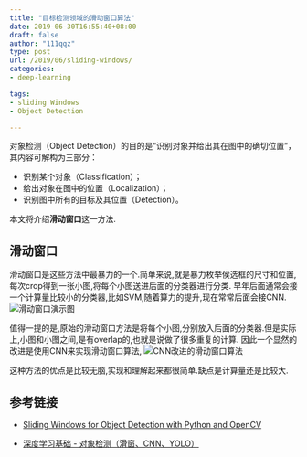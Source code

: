 ```yaml
---
title: "目标检测领域的滑动窗口算法"
date: 2019-06-30T16:55:40+08:00
draft: false
author: "111qqz"
type: post
url: /2019/06/sliding-windows/
categories:
- deep-learning

tags:
- sliding Windows
- Object Detection

---
```


对象检测（Object Detection）的目的是”识别对象并给出其在图中的确切位置”，其内容可解构为三部分：

- 识别某个对象（Classification）；
- 给出对象在图中的位置（Localization）；
- 识别图中所有的目标及其位置（Detection）。

本文将介绍**滑动窗口**这一方法.

## 滑动窗口 

滑动窗口是这些方法中最暴力的一个.简单来说,就是暴力枚举侯选框的尺寸和位置,每次crop得到一张小图,将每个小图送进后面的分类器进行分类.
早年后面通常会接一个计算量比较小的分类器,比如SVM,随着算力的提升,现在常常后面会接CNN.
![滑动窗口演示图](https://www.pyimagesearch.com/wp-content/uploads/2015/03/sliding-window-animated-adrian.gif)

值得一提的是,原始的滑动窗口方法是将每个小图,分别放入后面的分类器.但是实际上,小图和小图之间,是有overlap的,也就是说做了很多重复的计算.
因此一个显然的改进是使用CNN来实现滑动窗口算法,
![CNN改进的滑动窗口算法](https://i.loli.net/2019/06/30/5d18813fdfecb83703.png)

这种方法的优点是比较无脑,实现和理解起来都很简单.缺点是计算量还是比较大.





## 参考链接
-  [Sliding Windows for Object Detection with Python and OpenCV](https://www.pyimagesearch.com/2015/03/23/sliding-windows-for-object-detection-with-python-and-opencv/)

- [深度学习基础 - 对象检测（滑窗、CNN、YOLO）](https://pnyuan.github.io/blog/ml_practice/%E6%B7%B1%E5%BA%A6%E5%AD%A6%E4%B9%A0%E5%9F%BA%E7%A1%80%20-%20%E5%AF%B9%E8%B1%A1%E6%A3%80%E6%B5%8B%EF%BC%88CNN+%E6%BB%91%E7%AA%97+YOLO%EF%BC%89/)








